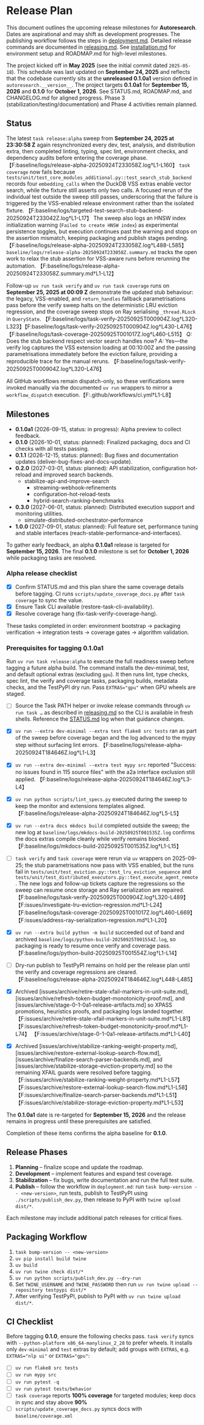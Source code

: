 # Release Plan

This document outlines the upcoming release milestones for **Autoresearch**.
Dates are aspirational and may shift as development progresses.
The publishing workflow follows the steps in
[deployment.md](deployment.md). Detailed release commands are documented in
[releasing.md](releasing.md). See
[installation.md](installation.md) for environment setup and
ROADMAP.md for high-level milestones.

The project kicked off in **May 2025** (see the initial commit dated
`2025-05-18`). This schedule was last updated on **September 24, 2025** and
reflects that the codebase currently sits at the **unreleased 0.1.0a1** version
defined in `autoresearch.__version__`. The project targets **0.1.0a1** for
**September 15, 2026** and **0.1.0** for **October 1, 2026**. See
STATUS.md, ROADMAP.md, and CHANGELOG.md for aligned progress. Phase 3
(stabilization/testing/documentation) and Phase 4 activities remain planned.

## Status

The latest `task release:alpha` sweep from **September 24, 2025 at 23:30:58 Z**
again resynchronized every dev, test, analysis, and distribution extra, then
completed linting, typing, spec lint, environment checks, and dependency audits
before entering the coverage phase.
【F:baseline/logs/release-alpha-20250924T233058Z.log†L1-L160】
`task coverage` now fails because
`tests/unit/test_core_modules_additional.py::test_search_stub_backend` records
four `embedding_calls` when the DuckDB VSS extras enable vector search, while
the fixture still asserts only two calls. A focused rerun of the individual test
outside the sweep still passes, underscoring that the failure is triggered by
the VSS-enabled release environment rather than the isolated fixture.
【F:baseline/logs/targeted-test-search-stub-backend-20250924T233042Z.log†L1-L17】
The sweep also logs an HNSW index initialization warning (`Failed to create
HNSW index`) as experimental persistence toggles, but execution continues past
the warning and stops on the assertion mismatch, keeping packaging and publish
stages pending.【F:baseline/logs/release-alpha-20250924T233058Z.log†L488-L585】
`baseline/logs/release-alpha-20250924T233058Z.summary.md` tracks the open work
to relax the stub assertion for VSS-aware runs before rerunning the automation.
【F:baseline/logs/release-alpha-20250924T233058Z.summary.md†L1-L12】

Follow-up `uv run task verify` and `uv run task coverage` runs on
**September 25, 2025 at 00:09 Z** demonstrate the updated stub behaviour: the
legacy, VSS-enabled, and `return_handles` fallback parametrisations pass before
the verify sweep halts on the deterministic LRU eviction regression, and the
coverage sweep stops on Ray serialising `_thread.RLock` in `QueryState`.
【F:baseline/logs/task-verify-20250925T000904Z.log†L320-L323】【F:baseline/logs/task-verify-20250925T000904Z.log†L430-L476】【F:baseline/logs/task-coverage-20250925T001017Z.log†L460-L515】
*Q:* Does the stub backend respect vector search handles now?
*A:* Yes—the verify log captures the VSS extension loading at 00:10:00Z and the
passing parametrisations immediately before the eviction failure, providing a
reproducible trace for the manual reruns.
【F:baseline/logs/task-verify-20250925T000904Z.log†L320-L476】

All GitHub workflows remain dispatch-only, so these verifications were invoked
manually via the documented `uv run` wrappers to mirror a
`workflow_dispatch` execution.【F:.github/workflows/ci.yml†L1-L8】
## Milestones

- **0.1.0a1** (2026-09-15, status: in progress): Alpha preview to collect
  feedback.
- **0.1.0** (2026-10-01, status: planned): Finalized packaging, docs and CI
  checks with all tests passing.
- **0.1.1** (2026-12-15, status: planned): Bug fixes and documentation
  updates (deliver-bug-fixes-and-docs-update).
- **0.2.0** (2027-03-01, status: planned): API stabilization, configuration
  hot-reload and improved search backends.
  - stabilize-api-and-improve-search
    - streaming-webhook-refinements
    - configuration-hot-reload-tests
    - hybrid-search-ranking-benchmarks
- **0.3.0** (2027-06-01, status: planned): Distributed execution support and
  monitoring utilities.
  - simulate-distributed-orchestrator-performance
- **1.0.0** (2027-09-01, status: planned): Full feature set, performance
  tuning and stable interfaces
  (reach-stable-performance-and-interfaces).

To gather early feedback, an alpha **0.1.0a1** release is targeted for
**September 15, 2026**. The final **0.1.0** milestone is set for
**October 1, 2026** while packaging tasks are resolved.

### Alpha release checklist

- [x] Confirm STATUS.md and this plan share the same coverage details before
  tagging. CI runs `scripts/update_coverage_docs.py` after `task coverage` to
  sync the value.
- [x] Ensure Task CLI available (restore-task-cli-availability).
- [x] Resolve coverage hang (fix-task-verify-coverage-hang).

These tasks completed in order: environment bootstrap → packaging verification
→ integration tests → coverage gates → algorithm validation.

### Prerequisites for tagging 0.1.0a1

Run `uv run task release:alpha` to execute the full readiness sweep before
tagging a future alpha build. The command installs the dev-minimal, test, and
default optional extras (excluding `gpu`). It then runs lint, type checks, spec
lint, the verify and coverage tasks, packaging builds, metadata checks, and the
TestPyPI dry run. Pass `EXTRAS="gpu"` when GPU wheels are staged.

- [ ] Source the Task PATH helper or invoke release commands through
  `uv run task …` as described in
  [releasing.md](releasing.md#preparing-the-environment) so the CLI is
  available in fresh shells. Reference the [STATUS.md][status-cli] log when
  that guidance changes.

- [x] `uv run --extra dev-minimal --extra test flake8 src tests` ran as part of
  the sweep before coverage began and the log advanced to the mypy step without
  surfacing lint errors.
  【F:baseline/logs/release-alpha-20250924T184646Z.log†L1-L3】
- [x] `uv run --extra dev-minimal --extra test mypy src` reported "Success: no
  issues found in 115 source files" with the a2a interface exclusion still
  applied.
  【F:baseline/logs/release-alpha-20250924T184646Z.log†L3-L4】
- [x] `uv run python scripts/lint_specs.py` executed during the sweep to keep
  the monitor and extensions templates aligned.
  【F:baseline/logs/release-alpha-20250924T184646Z.log†L5-L5】
- [x] `uv run --extra docs mkdocs build` completed outside the sweep; the new
  log at `baseline/logs/mkdocs-build-20250925T001535Z.log` confirms the docs
  extras compile cleanly while verify remains blocked.
  【F:baseline/logs/mkdocs-build-20250925T001535Z.log†L1-L15】
- [ ] `task verify` and `task coverage` were rerun via `uv` wrappers on
  2025-09-25; the stub parametrisations now pass with VSS enabled, but the runs
  fail in `tests/unit/test_eviction.py::test_lru_eviction_sequence` and
  `tests/unit/test_distributed_executors.py::test_execute_agent_remote`.
  The new logs and follow-up tickets capture the regressions so the sweep can
  resume once storage and Ray serialization are repaired.
  【F:baseline/logs/task-verify-20250925T000904Z.log†L320-L489】
  【F:issues/investigate-lru-eviction-regression.md†L1-L24】
  【F:baseline/logs/task-coverage-20250925T001017Z.log†L460-L669】
  【F:issues/address-ray-serialization-regression.md†L1-L20】
- [x] `uv run --extra build python -m build` succeeded out of band and archived
  `baseline/logs/python-build-20250925T001554Z.log`, so packaging is ready to
  resume once verify and coverage pass.
  【F:baseline/logs/python-build-20250925T001554Z.log†L1-L14】
- [ ] Dry-run publish to TestPyPI remains on hold per the release plan until
  the verify and coverage regressions are cleared.
  【F:baseline/logs/release-alpha-20250924T184646Z.log†L448-L485】
- [x] Archived
  [issues/archive/retire-stale-xfail-markers-in-unit-suite.md],
  [issues/archive/refresh-token-budget-monotonicity-proof.md], and
  [issues/archive/stage-0-1-0a1-release-artifacts.md] so XPASS promotions,
  heuristics proofs, and packaging logs landed together.
  【F:issues/archive/retire-stale-xfail-markers-in-unit-suite.md†L1-L81】
  【F:issues/archive/refresh-token-budget-monotonicity-proof.md†L1-L74】
  【F:issues/archive/stage-0-1-0a1-release-artifacts.md†L1-L40】
- [x] Archived
  [issues/archive/stabilize-ranking-weight-property.md],
  [issues/archive/restore-external-lookup-search-flow.md],
  [issues/archive/finalize-search-parser-backends.md], and
  [issues/archive/stabilize-storage-eviction-property.md] so the remaining
  XFAIL guards were resolved before tagging.
  【F:issues/archive/stabilize-ranking-weight-property.md†L1-L57】
  【F:issues/archive/restore-external-lookup-search-flow.md†L1-L58】
  【F:issues/archive/finalize-search-parser-backends.md†L1-L51】
  【F:issues/archive/stabilize-storage-eviction-property.md†L1-L53】

The **0.1.0a1** date is re-targeted for **September 15, 2026** and the release
remains in progress until these prerequisites are satisfied.

Completion of these items confirms the alpha baseline for **0.1.0**.

## Release Phases

1. **Planning** – finalize scope and update the roadmap.
2. **Development** – implement features and expand test coverage.
3. **Stabilization** – fix bugs, write documentation and run the full test
   suite.
4. **Publish** – follow the workflow in `deployment.md`: run
   `task bump-version -- <new-version>`, run tests, publish to TestPyPI using
   `./scripts/publish_dev.py`, then release to PyPI with `twine upload dist/*`.

Each milestone may include additional patch releases for critical fixes.

## Packaging Workflow

1. `task bump-version -- <new-version>`
2. `uv pip install build twine`
3. `uv build`
4. `uv run twine check dist/*`
5. `uv run python scripts/publish_dev.py --dry-run`
6. Set `TWINE_USERNAME` and `TWINE_PASSWORD` then run
   `uv run twine upload --repository testpypi dist/*`
7. After verifying TestPyPI, publish to PyPI with
   `uv run twine upload dist/*`.

## CI Checklist

Before tagging **0.1.0**, ensure the following checks pass. `task verify`
syncs with `--python-platform x86_64-manylinux_2_28` to prefer wheels. It
installs only `dev-minimal` and `test` extras by default; add groups with
`EXTRAS`, e.g. `EXTRAS="nlp ui"` or `EXTRAS="gpu"`:

- [ ] `uv run flake8 src tests`
- [ ] `uv run mypy src`
- [ ] `uv run pytest -q`
- [ ] `uv run pytest tests/behavior`
- [ ] `task coverage` reports **100% coverage** for targeted modules; keep docs
  in sync and stay above **90%**
- [ ] `scripts/update_coverage_docs.py` syncs docs with
  `baseline/coverage.xml`

[status-cli]:
  https://github.com/autoresearch/autoresearch/blob/main/STATUS.md#status

